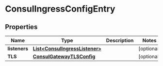 

# ConsulIngressConfigEntry


## Properties

| Name | Type | Description | Notes |
|------------ | ------------- | ------------- | -------------|
|**listeners** | [**List&lt;ConsulIngressListener&gt;**](ConsulIngressListener.md) |  |  [optional] |
|**TLS** | [**ConsulGatewayTLSConfig**](ConsulGatewayTLSConfig.md) |  |  [optional] |




